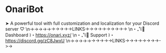 # OnariBot
➤ A powerful tool with full customization and localization for your Discord server ♡
\n->->->->->->->->->->LINKS->->->->->->->->->->
\n・₊˚꒰🧁 Dashboard ꒱・https://onari.xyz/
\n・₊˚꒰🍹 Support ꒱・https://discord.gg/zC8JwxU
\n->->->->->->->->->->LINKS->->->->->->->->->->
